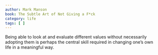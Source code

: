 ```yaml
---
author: Mark Manson
book: The Subtle Art of Not Giving a F*ck
category: life
tags: [ ]
---
```

Being able to look at and evaluate different values without necessarily adopting them is perhaps the central skill required in changing one’s own life in a meaningful way.